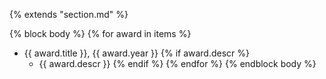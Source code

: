 {% extends "section.md" %}

{% block body %}
{% for award in items %}
+ {{ award.title }}, {{ award.year }}
  {% if award.descr %}
  + {{ award.descr }}
  {% endif %}
{% endfor %}
{% endblock body %}
